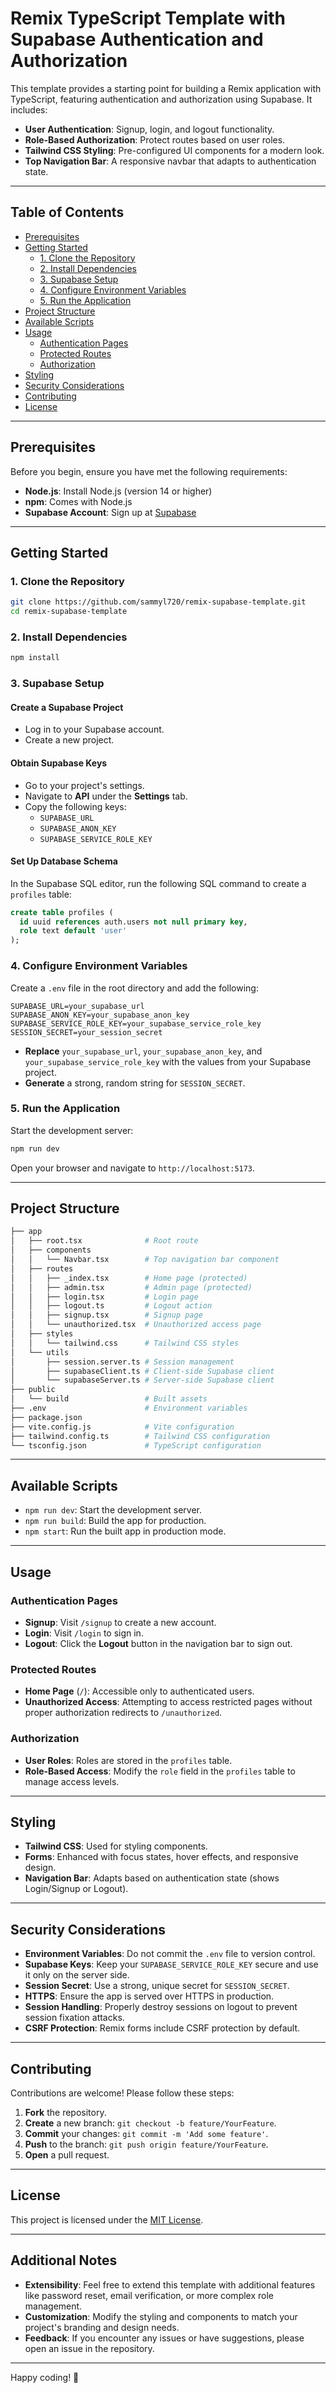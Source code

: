 # Remix TypeScript Template with Supabase Authentication and Authorization

This template provides a starting point for building a Remix application with TypeScript, featuring authentication and authorization using Supabase. It includes:

- **User Authentication**: Signup, login, and logout functionality.
- **Role-Based Authorization**: Protect routes based on user roles.
- **Tailwind CSS Styling**: Pre-configured UI components for a modern look.
- **Top Navigation Bar**: A responsive navbar that adapts to authentication state.

---

## Table of Contents

- [Prerequisites](#prerequisites)
- [Getting Started](#getting-started)
  - [1. Clone the Repository](#1-clone-the-repository)
  - [2. Install Dependencies](#2-install-dependencies)
  - [3. Supabase Setup](#3-supabase-setup)
  - [4. Configure Environment Variables](#4-configure-environment-variables)
  - [5. Run the Application](#5-run-the-application)
- [Project Structure](#project-structure)
- [Available Scripts](#available-scripts)
- [Usage](#usage)
  - [Authentication Pages](#authentication-pages)
  - [Protected Routes](#protected-routes)
  - [Authorization](#authorization)
- [Styling](#styling)
- [Security Considerations](#security-considerations)
- [Contributing](#contributing)
- [License](#license)

---

## Prerequisites

Before you begin, ensure you have met the following requirements:

- **Node.js**: Install Node.js (version 14 or higher)
- **npm**: Comes with Node.js
- **Supabase Account**: Sign up at [Supabase](https://supabase.com/)

---

## Getting Started

### 1. Clone the Repository

```bash
git clone https://github.com/sammyl720/remix-supabase-template.git
cd remix-supabase-template
```

### 2. Install Dependencies

```bash
npm install
```

### 3. Supabase Setup

#### Create a Supabase Project

- Log in to your Supabase account.
- Create a new project.

#### Obtain Supabase Keys

- Go to your project's settings.
- Navigate to **API** under the **Settings** tab.
- Copy the following keys:
  - `SUPABASE_URL`
  - `SUPABASE_ANON_KEY`
  - `SUPABASE_SERVICE_ROLE_KEY`

#### Set Up Database Schema

In the Supabase SQL editor, run the following SQL command to create a `profiles` table:

```sql
create table profiles (
  id uuid references auth.users not null primary key,
  role text default 'user'
);
```

### 4. Configure Environment Variables

Create a `.env` file in the root directory and add the following:

```env
SUPABASE_URL=your_supabase_url
SUPABASE_ANON_KEY=your_supabase_anon_key
SUPABASE_SERVICE_ROLE_KEY=your_supabase_service_role_key
SESSION_SECRET=your_session_secret
```

- **Replace** `your_supabase_url`, `your_supabase_anon_key`, and `your_supabase_service_role_key` with the values from your Supabase project.
- **Generate** a strong, random string for `SESSION_SECRET`.

### 5. Run the Application

Start the development server:

```bash
npm run dev
```

Open your browser and navigate to `http://localhost:5173`.

---

## Project Structure

```bash
├── app
│   ├── root.tsx              # Root route
│   ├── components
│   │   └── Navbar.tsx        # Top navigation bar component
│   ├── routes
│   │   ├── _index.tsx        # Home page (protected)
│   │   ├── admin.tsx         # Admin page (protected)
│   │   ├── login.tsx         # Login page
│   │   ├── logout.ts         # Logout action
│   │   ├── signup.tsx        # Signup page
│   │   └── unauthorized.tsx  # Unauthorized access page
│   ├── styles
│   │   └── tailwind.css      # Tailwind CSS styles
│   └── utils
│       ├── session.server.ts # Session management
│       ├── supabaseClient.ts # Client-side Supabase client
│       └── supabaseServer.ts # Server-side Supabase client
├── public
│   └── build                 # Built assets
├── .env                      # Environment variables
├── package.json
├── vite.config.js            # Vite configuration
├── tailwind.config.ts        # Tailwind CSS configuration
└── tsconfig.json             # TypeScript configuration
```

---

## Available Scripts

- `npm run dev`: Start the development server.
- `npm run build`: Build the app for production.
- `npm start`: Run the built app in production mode.

---

## Usage

### Authentication Pages

- **Signup**: Visit `/signup` to create a new account.
- **Login**: Visit `/login` to sign in.
- **Logout**: Click the **Logout** button in the navigation bar to sign out.

### Protected Routes

- **Home Page** (`/`): Accessible only to authenticated users.
- **Unauthorized Access**: Attempting to access restricted pages without proper authorization redirects to `/unauthorized`.

### Authorization

- **User Roles**: Roles are stored in the `profiles` table.
- **Role-Based Access**: Modify the `role` field in the `profiles` table to manage access levels.

---

## Styling

- **Tailwind CSS**: Used for styling components.
- **Forms**: Enhanced with focus states, hover effects, and responsive design.
- **Navigation Bar**: Adapts based on authentication state (shows Login/Signup or Logout).

---

## Security Considerations

- **Environment Variables**: Do not commit the `.env` file to version control.
- **Supabase Keys**: Keep your `SUPABASE_SERVICE_ROLE_KEY` secure and use it only on the server side.
- **Session Secret**: Use a strong, unique secret for `SESSION_SECRET`.
- **HTTPS**: Ensure the app is served over HTTPS in production.
- **Session Handling**: Properly destroy sessions on logout to prevent session fixation attacks.
- **CSRF Protection**: Remix forms include CSRF protection by default.

---

## Contributing

Contributions are welcome! Please follow these steps:

1. **Fork** the repository.
2. **Create** a new branch: `git checkout -b feature/YourFeature`.
3. **Commit** your changes: `git commit -m 'Add some feature'`.
4. **Push** to the branch: `git push origin feature/YourFeature`.
5. **Open** a pull request.

---

## License

This project is licensed under the [MIT License](LICENSE).

---

## Additional Notes

- **Extensibility**: Feel free to extend this template with additional features like password reset, email verification, or more complex role management.
- **Customization**: Modify the styling and components to match your project's branding and design needs.
- **Feedback**: If you encounter any issues or have suggestions, please open an issue in the repository.

---

Happy coding! 🚀
